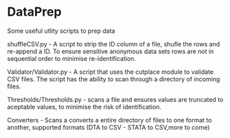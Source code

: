 # DataPrep
Some 
useful utlity scripts to prep data



shuffleCSV.py - A script to strip the ID column of a file, shufle the rows and re-append a ID. To ensure sensitive anonymous data sets rows are not in sequential order to minimise re-identification.

Validator/Validator.py - A script that uses the cutplace module to validate CSV files. The script has the ability to scan through a directory of incoming files.

Thresholds/Thresholds.py - scans a file and ensures values are truncated to aceptable values, to minimise the risk of identification.

Converters - Scans a converts a entire directory of files to one format to another, supported formats (DTA to CSV - STATA to CSV,more to come)


